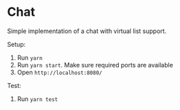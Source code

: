 # Chat

Simple implementation of a chat with virtual list support.

Setup:

1. Run `yarn`
2. Run `yarn start`. Make sure required ports are available 
3. Open `http://localhost:8080/`

Test:
1. Run `yarn test`
